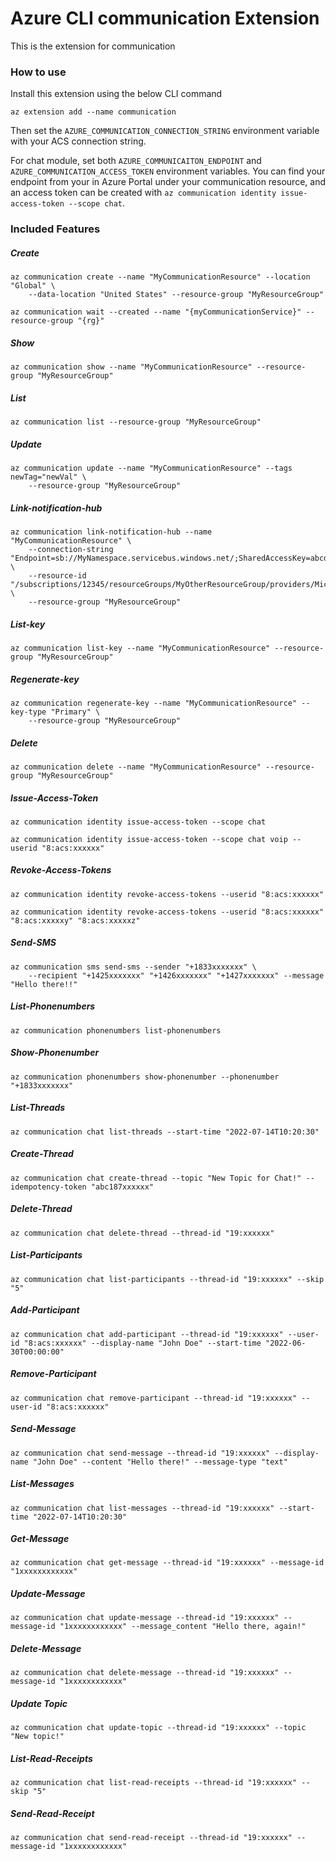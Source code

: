 # Azure CLI communication Extension #
This is the extension for communication

### How to use ###
Install this extension using the below CLI command
```
az extension add --name communication
```

Then set the `AZURE_COMMUNICATION_CONNECTION_STRING` environment variable with your ACS connection string.

For chat module, set both `AZURE_COMMUNICAITON_ENDPOINT` and `AZURE_COMMUNICATION_ACCESS_TOKEN` environment variables.
You can find your endpoint from your in Azure Portal under your communication resource, and an access token can be created with 
```az communication identity issue-access-token --scope chat```.

### Included Features ###

##### Create #####
```
az communication create --name "MyCommunicationResource" --location "Global" \
    --data-location "United States" --resource-group "MyResourceGroup"

az communication wait --created --name "{myCommunicationService}" --resource-group "{rg}"
```
##### Show #####
```
az communication show --name "MyCommunicationResource" --resource-group "MyResourceGroup"
```
##### List #####
```
az communication list --resource-group "MyResourceGroup"
```
##### Update #####
```
az communication update --name "MyCommunicationResource" --tags newTag="newVal" \
    --resource-group "MyResourceGroup"
```
##### Link-notification-hub #####
```
az communication link-notification-hub --name "MyCommunicationResource" \
    --connection-string "Endpoint=sb://MyNamespace.servicebus.windows.net/;SharedAccessKey=abcd1234" \
    --resource-id "/subscriptions/12345/resourceGroups/MyOtherResourceGroup/providers/Microsoft.NotificationHubs/namespaces/MyNamespace/notificationHubs/MyHub" \
    --resource-group "MyResourceGroup"
```
##### List-key #####
```
az communication list-key --name "MyCommunicationResource" --resource-group "MyResourceGroup"
```
##### Regenerate-key #####
```
az communication regenerate-key --name "MyCommunicationResource" --key-type "Primary" \
    --resource-group "MyResourceGroup"
```
##### Delete #####
```
az communication delete --name "MyCommunicationResource" --resource-group "MyResourceGroup"
```
##### Issue-Access-Token #####
```
az communication identity issue-access-token --scope chat

az communication identity issue-access-token --scope chat voip --userid "8:acs:xxxxxx"
```
##### Revoke-Access-Tokens #####
```
az communication identity revoke-access-tokens --userid "8:acs:xxxxxx"

az communication identity revoke-access-tokens --userid "8:acs:xxxxxx" "8:acs:xxxxxy" "8:acs:xxxxxz"
```
##### Send-SMS #####
```
az communication sms send-sms --sender "+1833xxxxxxx" \
    --recipient "+1425xxxxxxx" "+1426xxxxxxx" "+1427xxxxxxx" --message "Hello there!!"
```
##### List-Phonenumbers #####
```
az communication phonenumbers list-phonenumbers
```
##### Show-Phonenumber #####
```
az communication phonenumbers show-phonenumber --phonenumber "+1833xxxxxxx"
```
##### List-Threads #####
```
az communication chat list-threads --start-time "2022-07-14T10:20:30"
```
##### Create-Thread #####
```
az communication chat create-thread --topic "New Topic for Chat!" --idempotency-token "abc187xxxxxx"
```
##### Delete-Thread #####
```
az communication chat delete-thread --thread-id "19:xxxxxx"
```
##### List-Participants #####
```
az communication chat list-participants --thread-id "19:xxxxxx" --skip "5"
```
##### Add-Participant #####
```
az communication chat add-participant --thread-id "19:xxxxxx" --user-id "8:acs:xxxxxx" --display-name "John Doe" --start-time "2022-06-30T00:00:00"
```
##### Remove-Participant #####
```
az communication chat remove-participant --thread-id "19:xxxxxx" --user-id "8:acs:xxxxxx" 
```
##### Send-Message #####
```
az communication chat send-message --thread-id "19:xxxxxx" --display-name "John Doe" --content "Hello there!" --message-type "text"
```
##### List-Messages #####
```
az communication chat list-messages --thread-id "19:xxxxxx" --start-time "2022-07-14T10:20:30"
```
##### Get-Message #####
```
az communication chat get-message --thread-id "19:xxxxxx" --message-id "1xxxxxxxxxxxx"
```
##### Update-Message #####
```
az communication chat update-message --thread-id "19:xxxxxx" --message-id "1xxxxxxxxxxxx" --message_content "Hello there, again!"
```
##### Delete-Message #####
```
az communication chat delete-message --thread-id "19:xxxxxx" --message-id "1xxxxxxxxxxxx"
```
##### Update Topic #####
```
az communication chat update-topic --thread-id "19:xxxxxx" --topic "New topic!"
```
##### List-Read-Receipts #####
```
az communication chat list-read-receipts --thread-id "19:xxxxxx" --skip "5"
```
##### Send-Read-Receipt #####
```
az communication chat send-read-receipt --thread-id "19:xxxxxx" --message-id "1xxxxxxxxxxxx"
```
